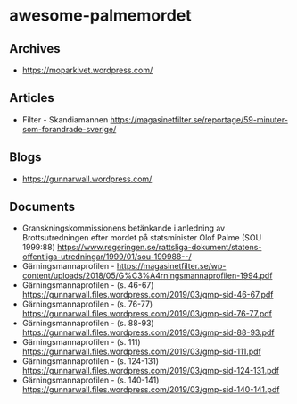 # awesome-palmemordet

## Archives
* https://moparkivet.wordpress.com/

## Articles
* Filter - Skandiamannen https://magasinetfilter.se/reportage/59-minuter-som-forandrade-sverige/

## Blogs
* https://gunnarwall.wordpress.com/

## Documents
* Granskningskommissionens betänkande i anledning av Brottsutredningen efter mordet på statsminister Olof Palme (SOU 1999:88) https://www.regeringen.se/rattsliga-dokument/statens-offentliga-utredningar/1999/01/sou-199988--/
* Gärningsmannaprofilen - https://magasinetfilter.se/wp-content/uploads/2018/05/G%C3%A4rningsmannaprofilen-1994.pdf
* Gärningsmannaprofilen - (s. 46-67) https://gunnarwall.files.wordpress.com/2019/03/gmp-sid-46-67.pdf
* Gärningsmannaprofilen - (s. 76-77) https://gunnarwall.files.wordpress.com/2019/03/gmp-sid-76-77.pdf
* Gärningsmannaprofilen - (s. 88-93) https://gunnarwall.files.wordpress.com/2019/03/gmp-sid-88-93.pdf
* Gärningsmannaprofilen - (s. 111) https://gunnarwall.files.wordpress.com/2019/03/gmp-sid-111.pdf
* Gärningsmannaprofilen - (s. 124-131) https://gunnarwall.files.wordpress.com/2019/03/gmp-sid-124-131.pdf
* Gärningsmannaprofilen - (s. 140-141) https://gunnarwall.files.wordpress.com/2019/03/gmp-sid-140-141.pdf
